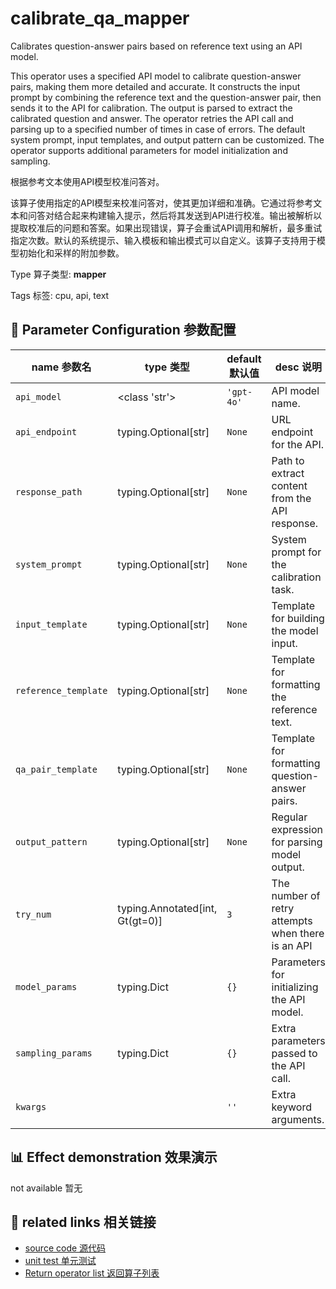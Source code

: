 # calibrate_qa_mapper

Calibrates question-answer pairs based on reference text using an API model.

This operator uses a specified API model to calibrate question-answer pairs, making them more detailed and accurate. It constructs the input prompt by combining the reference text and the question-answer pair, then sends it to the API for calibration. The output is parsed to extract the calibrated question and answer. The operator retries the API call and parsing up to a specified number of times in case of errors. The default system prompt, input templates, and output pattern can be customized. The operator supports additional parameters for model initialization and sampling.

根据参考文本使用API模型校准问答对。

该算子使用指定的API模型来校准问答对，使其更加详细和准确。它通过将参考文本和问答对结合起来构建输入提示，然后将其发送到API进行校准。输出被解析以提取校准后的问题和答案。如果出现错误，算子会重试API调用和解析，最多重试指定次数。默认的系统提示、输入模板和输出模式可以自定义。该算子支持用于模型初始化和采样的附加参数。

Type 算子类型: **mapper**

Tags 标签: cpu, api, text

## 🔧 Parameter Configuration 参数配置
| name 参数名 | type 类型 | default 默认值 | desc 说明 |
|--------|------|--------|------|
| `api_model` | <class 'str'> | `'gpt-4o'` | API model name. |
| `api_endpoint` | typing.Optional[str] | `None` | URL endpoint for the API. |
| `response_path` | typing.Optional[str] | `None` | Path to extract content from the API response. |
| `system_prompt` | typing.Optional[str] | `None` | System prompt for the calibration task. |
| `input_template` | typing.Optional[str] | `None` | Template for building the model input. |
| `reference_template` | typing.Optional[str] | `None` | Template for formatting the reference text. |
| `qa_pair_template` | typing.Optional[str] | `None` | Template for formatting question-answer pairs. |
| `output_pattern` | typing.Optional[str] | `None` | Regular expression for parsing model output. |
| `try_num` | typing.Annotated[int, Gt(gt=0)] | `3` | The number of retry attempts when there is an API |
| `model_params` | typing.Dict | `{}` | Parameters for initializing the API model. |
| `sampling_params` | typing.Dict | `{}` | Extra parameters passed to the API call. |
| `kwargs` |  | `''` | Extra keyword arguments. |

## 📊 Effect demonstration 效果演示
not available 暂无

## 🔗 related links 相关链接
- [source code 源代码](../../../data_juicer/ops/mapper/calibrate_qa_mapper.py)
- [unit test 单元测试](../../../tests/ops/mapper/test_calibrate_qa_mapper.py)
- [Return operator list 返回算子列表](../../Operators.md)